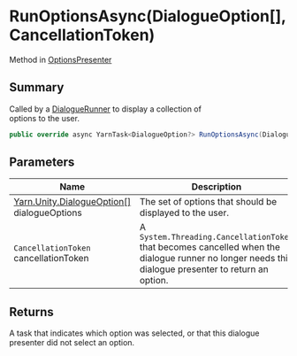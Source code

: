 # RunOptionsAsync(DialogueOption\[],CancellationToken)

Method in [OptionsPresenter](yarn.unity.optionspresenter.md)

## Summary

Called by a [DialogueRunner](yarn.unity.dialoguerunner.md) to display a collection of\
options to the user.

```csharp
public override async YarnTask<DialogueOption?> RunOptionsAsync(DialogueOption[] dialogueOptions, CancellationToken cancellationToken)
```

## Parameters

| Name                                                                          | Description                                                                                                                                         |
| ----------------------------------------------------------------------------- | --------------------------------------------------------------------------------------------------------------------------------------------------- |
| [Yarn.Unity.DialogueOption\[\]](yarn.unity.dialogueoption.md) dialogueOptions | The set of options that should be displayed to the user.                                                                                            |
| `CancellationToken` cancellationToken                                         | A `System.Threading.CancellationToken` that becomes cancelled when the dialogue runner no longer needs this dialogue presenter to return an option. |

## Returns

A task that indicates which option was selected, or that this dialogue presenter did not select an option.
